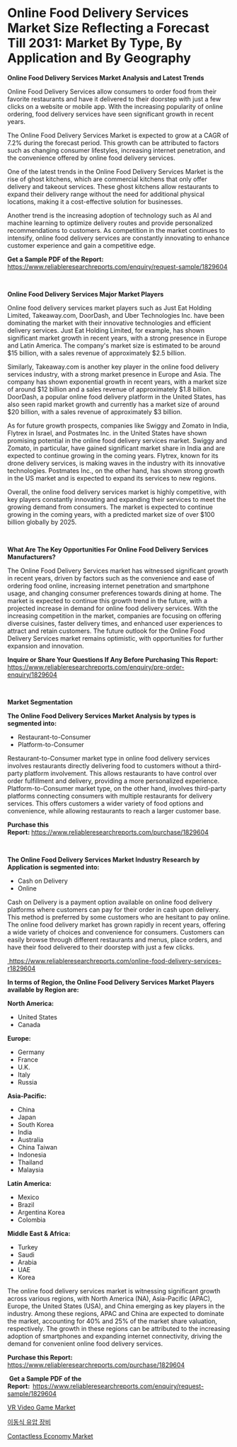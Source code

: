 <p><h1>Online Food Delivery Services Market Size Reflecting a Forecast Till 2031: Market By Type, By Application and By Geography</h1></p><p><strong>Online Food Delivery Services Market Analysis and Latest Trends</strong></p>
<p><p>Online Food Delivery Services allow consumers to order food from their favorite restaurants and have it delivered to their doorstep with just a few clicks on a website or mobile app. With the increasing popularity of online ordering, food delivery services have seen significant growth in recent years.</p><p>The Online Food Delivery Services Market is expected to grow at a CAGR of 7.2% during the forecast period. This growth can be attributed to factors such as changing consumer lifestyles, increasing internet penetration, and the convenience offered by online food delivery services. </p><p>One of the latest trends in the Online Food Delivery Services Market is the rise of ghost kitchens, which are commercial kitchens that only offer delivery and takeout services. These ghost kitchens allow restaurants to expand their delivery range without the need for additional physical locations, making it a cost-effective solution for businesses.</p><p>Another trend is the increasing adoption of technology such as AI and machine learning to optimize delivery routes and provide personalized recommendations to customers. As competition in the market continues to intensify, online food delivery services are constantly innovating to enhance customer experience and gain a competitive edge.</p></p>
<p><strong>Get a Sample PDF of the Report:&nbsp;</strong> <a href="https://www.reliableresearchreports.com/enquiry/request-sample/1829604">https://www.reliableresearchreports.com/enquiry/request-sample/1829604</a></p>
<p>&nbsp;</p>
<p><strong>Online Food Delivery Services Major Market Players</strong></p>
<p><p>Online food delivery services market players such as Just Eat Holding Limited, Takeaway.com, DoorDash, and Uber Technologies Inc. have been dominating the market with their innovative technologies and efficient delivery services. Just Eat Holding Limited, for example, has shown significant market growth in recent years, with a strong presence in Europe and Latin America. The company's market size is estimated to be around $15 billion, with a sales revenue of approximately $2.5 billion.</p><p>Similarly, Takeaway.com is another key player in the online food delivery services industry, with a strong market presence in Europe and Asia. The company has shown exponential growth in recent years, with a market size of around $12 billion and a sales revenue of approximately $1.8 billion. DoorDash, a popular online food delivery platform in the United States, has also seen rapid market growth and currently has a market size of around $20 billion, with a sales revenue of approximately $3 billion.</p><p>As for future growth prospects, companies like Swiggy and Zomato in India, Flytrex in Israel, and Postmates Inc. in the United States have shown promising potential in the online food delivery services market. Swiggy and Zomato, in particular, have gained significant market share in India and are expected to continue growing in the coming years. Flytrex, known for its drone delivery services, is making waves in the industry with its innovative technologies. Postmates Inc., on the other hand, has shown strong growth in the US market and is expected to expand its services to new regions.</p><p>Overall, the online food delivery services market is highly competitive, with key players constantly innovating and expanding their services to meet the growing demand from consumers. The market is expected to continue growing in the coming years, with a predicted market size of over $100 billion globally by 2025.</p></p>
<p>&nbsp;</p>
<p><strong>What Are The Key Opportunities For Online Food Delivery Services Manufacturers?</strong></p>
<p><p>The Online Food Delivery Services market has witnessed significant growth in recent years, driven by factors such as the convenience and ease of ordering food online, increasing internet penetration and smartphone usage, and changing consumer preferences towards dining at home. The market is expected to continue this growth trend in the future, with a projected increase in demand for online food delivery services. With the increasing competition in the market, companies are focusing on offering diverse cuisines, faster delivery times, and enhanced user experiences to attract and retain customers. The future outlook for the Online Food Delivery Services market remains optimistic, with opportunities for further expansion and innovation.</p></p>
<p><strong>Inquire or Share Your Questions If Any Before Purchasing This Report:</strong> <a href="https://www.reliableresearchreports.com/enquiry/pre-order-enquiry/1829604">https://www.reliableresearchreports.com/enquiry/pre-order-enquiry/1829604</a></p>
<p>&nbsp;</p>
<p><strong>Market Segmentation</strong></p>
<p><strong>The Online Food Delivery Services Market Analysis by types is segmented into:</strong></p>
<p><ul><li>Restaurant-to-Consumer</li><li>Platform-to-Consumer</li></ul></p>
<p><p>Restaurant-to-Consumer market type in online food delivery services involves restaurants directly delivering food to customers without a third-party platform involvement. This allows restaurants to have control over order fulfillment and delivery, providing a more personalized experience. Platform-to-Consumer market type, on the other hand, involves third-party platforms connecting consumers with multiple restaurants for delivery services. This offers customers a wider variety of food options and convenience, while allowing restaurants to reach a larger customer base.</p></p>
<p><strong>Purchase this Report:&nbsp;</strong><a href="https://www.reliableresearchreports.com/purchase/1829604">https://www.reliableresearchreports.com/purchase/1829604</a></p>
<p>&nbsp;</p>
<p><strong>The Online Food Delivery Services Market Industry Research by Application is segmented into:</strong></p>
<p><ul><li>Cash on Delivery</li><li>Online</li></ul></p>
<p><p>Cash on Delivery is a payment option available on online food delivery platforms where customers can pay for their order in cash upon delivery. This method is preferred by some customers who are hesitant to pay online. The online food delivery market has grown rapidly in recent years, offering a wide variety of choices and convenience for consumers. Customers can easily browse through different restaurants and menus, place orders, and have their food delivered to their doorstep with just a few clicks.</p></p>
<p><a href="https://www.reliableresearchreports.com/online-food-delivery-services-r1829604">&nbsp;https://www.reliableresearchreports.com/online-food-delivery-services-r1829604</a></p>
<p><strong>In terms of Region, the Online Food Delivery Services Market Players available by Region are:</strong></p>
<p>
    <p> <strong> North America: </strong>
        <ul>
            <li>United States</li>
            <li>Canada</li>
        </ul>
        </p> 
    <p> <strong> Europe: </strong>
        <ul>
            <li>Germany</li>
            <li>France</li>
            <li>U.K.</li>
            <li>Italy</li>
            <li>Russia</li>
        </ul>
        </p> 
    <p> <strong> Asia-Pacific: </strong>
        <ul>
            <li>China</li>
            <li>Japan</li>
            <li>South Korea</li>
            <li>India</li>
            <li>Australia</li>
            <li>China Taiwan</li>
            <li>Indonesia</li>
            <li>Thailand</li>
            <li>Malaysia</li>
        </ul>
        </p> 
    <p> <strong> Latin America: </strong>
        <ul>
            <li>Mexico</li>
            <li>Brazil</li>
            <li>Argentina Korea</li>
            <li>Colombia</li>
        </ul>
        </p> 
    <p> <strong> Middle East & Africa: </strong>
        <ul>
            <li>Turkey</li>
            <li>Saudi</li>
            <li>Arabia</li>
            <li>UAE</li>
            <li>Korea</li>
        </ul>
    </p>
    </p>
<p><p>The online food delivery services market is witnessing significant growth across various regions, with North America (NA), Asia-Pacific (APAC), Europe, the United States (USA), and China emerging as key players in the industry. Among these regions, APAC and China are expected to dominate the market, accounting for 40% and 25% of the market share valuation, respectively. The growth in these regions can be attributed to the increasing adoption of smartphones and expanding internet connectivity, driving the demand for convenient online food delivery services.</p></p>
<p><strong>Purchase this Report: </strong><a href="https://www.reliableresearchreports.com/purchase/1829604">https://www.reliableresearchreports.com/purchase/1829604</a></p>
<p>&nbsp;<strong>Get a Sample PDF of the Report:&nbsp;&nbsp;</strong><a href="https://www.reliableresearchreports.com/enquiry/request-sample/1829604">https://www.reliableresearchreports.com/enquiry/request-sample/1829604</a></p>
<p><strong></strong></p>
<p><p><a href="https://github.com/kosella/Market-Research-Report-List-3/blob/main/vr-video-game-market.md">VR Video Game Market</a></p><p><a href="https://github.com/JackieFauhey9089475/Market-Research-Report-List-1/blob/main/648582560885.md">이동식 유압 장비</a></p><p><a href="https://github.com/kufem1/Market-Research-Report-List-2/blob/main/contactless-economy-market.md">Contactless Economy Market</a></p></p>